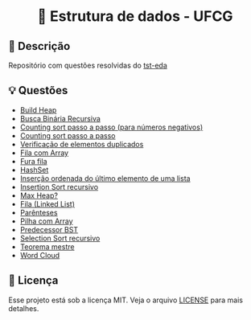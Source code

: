 <h1 align="center">
  <p> 🎲 Estrutura de dados - UFCG </p>
</h1>

## 📝 Descrição

Repositório com questões resolvidas do [tst-eda](http://tst-eda.splab.ufcg.edu.br/#!/app/home) 

## 💡 Questões

- [Build Heap ](tst/BuildHeap)
- [Busca Binária Recursiva](tst/BuscaBinariaRecursiva)
- [Counting sort passo a passo (para números negativos)](tst/CountingSortNegativos)
- [Counting sort passo a passo](tst/CountingSortPassoAPasso)
- [Verificação de elementos duplicados](tst/ElementosDuplicados)
- [Fila com Array](tst/FilaComArray)
- [Fura fila](tst/FuraFilaUmAUm)
- [HashSet](tst/Hashset)
- [Inserção ordenada do último elemento de uma lista](tst/InsereOrdenadoUltimo)
- [Insertion Sort recursivo](tst/InsertionSortRecursivo)
- [Max Heap?](tst/IsHeap)
- [Fila (Linked List)](tst/LinkedList)
- [Parênteses](tst/Parenteses)
- [Pilha com Array](tst/PilhaComArray)
- [Predecessor BST](tst/PredecessorBst)
- [Selection Sort recursivo](tst/SelectionRecursivo)
- [Teorema mestre](tst/TeoremaMestre)
- [Word Cloud](tst/WordCloud)

## 📃 Licença

Esse projeto está sob a licença MIT. Veja o arquivo [LICENSE](LICENSE) para mais detalhes.

